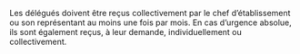 Les délégués doivent être reçus collectivement par le chef d’établissement ou son représentant au moins une fois par mois. En cas d’urgence absolue, ils sont également reçus, à leur demande, individuellement ou collectivement.